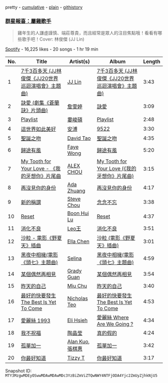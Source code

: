 pretty - [cumulative](/playlists/cumulative/37i9dQZF1DX654l3fFiq56.md) - [plain](/playlists/plain/37i9dQZF1DX654l3fFiq56) - [githistory](https://github.githistory.xyz/mackorone/spotify-playlist-archive/blob/main/playlists/plain/37i9dQZF1DX654l3fFiq56)

### [群星報喜：屬雞歌手](https://open.spotify.com/playlist/37i9dQZF1DX654l3fFiq56)

> 雞年生的人謙虛謹慎、端莊尊貴，而且經常是眾人的注目焦點哦！看看有哪些歌手吧！Cover: 林俊傑 \(JJ Lin\)

[Spotify](https://open.spotify.com/user/spotify) - 16,225 likes - 20 songs - 1 hr 19 min

| No. | Title | Artist(s) | Album | Length |
|---|---|---|---|---|
| 1 | [7千3百多天 \(JJ林俊傑《JJ20世界巡迴演唱會》主題曲\)](https://open.spotify.com/track/314jk2ZnMknf8Oa3wD4Pgo) | [JJ Lin](https://open.spotify.com/artist/7Dx7RhX0mFuXhCOUgB01uM) | [7千3百多天 \(JJ林俊傑《JJ20世界巡迴演唱會》主題曲\)](https://open.spotify.com/album/2etLBq4ucnE8b7Gd8Y2yfB) | 3:43 |
| 2 | [訣愛 \(劇集《蒼蘭訣》片頭曲\)](https://open.spotify.com/track/6la3Kme7O7D01fJPxgpAS5) | [詹雯婷](https://open.spotify.com/artist/7hmSHY9HVVQKejpGbPbo16) | [訣愛](https://open.spotify.com/album/11KVIZFGZ34hRCfrIr1oSt) | 3:09 |
| 3 | [Playlist](https://open.spotify.com/track/2qBJN3eYfsr4vUjyG1MUg5) | [婁峻碩](https://open.spotify.com/artist/40sntfyZsRwGfDgSJnxYuX) | [Playlist](https://open.spotify.com/album/5TAz6li7lgyrWcMqhVOrg7) | 2:48 |
| 4 | [這世界如此美好](https://open.spotify.com/track/5MAR8TzApvhHJwzUDJLaiM) | [安溥](https://open.spotify.com/artist/7m3hJRouj4fFil1ksJDx0I) | [9522](https://open.spotify.com/album/3B7O6oexiw9IFi3OAsWerb) | 3:30 |
| 5 | [聖誕之吻](https://open.spotify.com/track/61sWMgH5gHAVTjxwy6mHDS) | [David Tao](https://open.spotify.com/artist/40tNK2YedBV2jRFAHxpifB) | [聖誕之吻](https://open.spotify.com/album/63zHQlg0xTAbsbRngzDwm9) | 4:35 |
| 6 | [歸途有風](https://open.spotify.com/track/4WqkZDXhRBGDRlXUEY5q1L) | [Faye Wong](https://open.spotify.com/artist/3df3XLKuqTQ6iOSmi0K3Wp) | [歸途有風](https://open.spotify.com/album/4W1T7qWCZlSQTQvGvghBU5) | 5:20 |
| 7 | [My Tooth for Your Love \- 《我的牙想你》片尾曲](https://open.spotify.com/track/66ppixaJ5bd38YDPlpYFld) | [ALEX CHOU](https://open.spotify.com/artist/0zXp1zis13q1a2uCJgN9nq) | [My Tooth for Your Love \(《我的牙想你》片尾曲\)](https://open.spotify.com/album/0nxKdRHZkBRFRgqV1c7fJ8) | 3:15 |
| 8 | [再沒見你的身份](https://open.spotify.com/track/5jBEqvOqtUxIn7kyqfCalp) | [Ada Zhuang](https://open.spotify.com/artist/42l9R70OWvywz9JN9DCVOM) | [再沒見你的身份](https://open.spotify.com/album/0acK8DyetID8itMzNP7UUf) | 4:17 |
| 9 | [新的稱謂](https://open.spotify.com/track/57AeX299UpW0yvnuPnFfPQ) | [Steve Chou](https://open.spotify.com/artist/1Qneon4tYZ7srVOU91bTsO) | [念念不忘](https://open.spotify.com/album/1cUXgCKxKfe3xL69g2G89b) | 3:38 |
| 10 | [Reset](https://open.spotify.com/track/2xgcpJvCKyqlZtDud3abbH) | [Boon Hui Lu](https://open.spotify.com/artist/6PWJWwEm8BSBFAIAUWlwe4) | [Reset](https://open.spotify.com/album/1uz1ah9nwO6YjBh3GvloWt) | 4:37 |
| 11 | [消化不良](https://open.spotify.com/track/70f6tdZuoGjsWLpNzjIvEU) | [Leo王](https://open.spotify.com/artist/5Zn94mKQQYVZUvhiIXeXdP) | [消化不良](https://open.spotify.com/album/3qfr0K1yzBx2JpqECx1ED1) | 3:51 |
| 12 | [沙粒 \- 電影《野夏天》插曲](https://open.spotify.com/track/5NOFfWTJgzyv84qmYXO1q6) | [Ella Chen](https://open.spotify.com/artist/1DNci4XjJlglg629j3yO5n) | [沙粒 \(電影《野夏天》插曲\)](https://open.spotify.com/album/5uz2psSQ2emMyc9jXmyJtL) | 3:01 |
| 13 | [黑夜中相擁\(電影《頭七》主題曲\)](https://open.spotify.com/track/2jiBu35AqLLBoBWJinRSSL) | [Selina](https://open.spotify.com/artist/322fcjb9quEAxAXtmWyNeJ) | [黑夜中相擁\(電影《頭七》主題曲\)](https://open.spotify.com/album/0E1joTSOVsi2auSsUDMLnQ) | 4:59 |
| 14 | [某個偶然再相見](https://open.spotify.com/track/7Idiec7SHc9ajEbDYzdfPO) | [Grady Guan](https://open.spotify.com/artist/2aFNEQB9JnQ171stH9Ljh5) | [某個偶然再相見](https://open.spotify.com/album/1Xg0JsRhJ2bz2Wgd05ocV4) | 3:54 |
| 15 | [昨天的自己](https://open.spotify.com/track/5g4S0lQx3o4GsOAozUGRe8) | [Miu Chu](https://open.spotify.com/artist/06KOetaeFEz0gabCnqvCxz) | [昨天的自己](https://open.spotify.com/album/1oRkFvxgMUEX5ecBwuU2I4) | 3:40 |
| 16 | [最好的快要發生 The Best Is Yet To Come](https://open.spotify.com/track/3Qd5t2oaRPvdY9eqZMvMWd) | [Nicholas Teo](https://open.spotify.com/artist/2met7Idcy1Ze7hnoUtpPmX) | [最好的快要發生 The Best Is Yet To Come](https://open.spotify.com/album/6rYiOZNY1SYIJ9pe2486d6) | 4:53 |
| 17 | [愛麗絲 1993](https://open.spotify.com/track/7M3pHQYadidtWeJHYUQYC4) | [Eli Hsieh](https://open.spotify.com/artist/1g5sjKXQTGiui8u0iK4SeV) | [愛麗絲 Where Are We Going ?](https://open.spotify.com/album/46A9w8wd7ayKkHKck5GzSz) | 4:34 |
| 18 | [我不祝福](https://open.spotify.com/track/5Ug1fHBI0dOwkRZlQpViPx) | [陶晶莹](https://open.spotify.com/artist/1nLHiAOrjLbc0Pju8elCu0) | [真的假的](https://open.spotify.com/album/0eg1sbVqtUcNZDrPnURNJO) | 4:24 |
| 19 | [孤單加一](https://open.spotify.com/track/03krOI81ch7PJtwjeI4yCC) | [Alan Kuo](https://open.spotify.com/artist/3LyN3dzJjv35T1XcDysnZG), [張棋惠](https://open.spotify.com/artist/0xXkBgF0Di5XDZhrsH3fU8) | [孤單加一](https://open.spotify.com/album/5zvL6Gb41vBZOyTMNkcLOt) | 3:42 |
| 20 | [你最好知道](https://open.spotify.com/track/518BPZrrarmyuFCbw98eXv) | [Tizzy T](https://open.spotify.com/artist/1ShC8iSQrfdxlSbtIXfCaa) | [你最好知道](https://open.spotify.com/album/5VU4bln8RHBECYlTIhjOzU) | 3:17 |

Snapshot ID: `MTY3MzgwMDEyOSwwMDAwMDAwMDc3YzBiZmViZTQwNWY4NTFjODA4Yjc2ZmUyZjhkNjU5`

